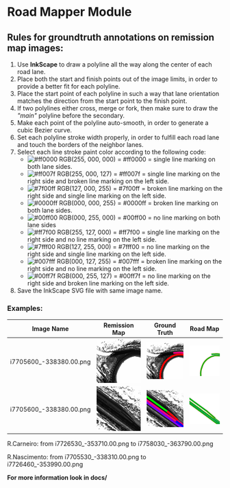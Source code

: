 # Road Mapper Module

## Rules for groundtruth annotations on remission map images:

1. Use **InkScape** to draw a polyline all the way along the center of each road lane.
2. Place both the start and finish points out of the image limits, in order to provide a better fit for each polyline.
3. Place the start point of each polyline in such a way that lane orientation matches the direction from the start point to the finish point.
4. If two polylines either cross, merge or fork, then make sure to draw the *"main"* polyline before the secondary. 
5. Make each point of the polyline auto-smooth, in order to generate a cubic Bezier curve.
6. Set each polyline stroke width properly, in order to fulfill each road lane and touch the borders of the neighbor lanes.
7. Select each line stroke paint color according to the following code:
	- ![#ff0000](https://placehold.it/20x20/ff0000/?text=+) RGB(255, 000, 000) = #ff0000 = single line marking on both lane sides.
	- ![#ff007f](https://placehold.it/20x20/ff007f/?text=+) RGB(255, 000, 127) = #ff007f = single line marking on the right side and broken line marking on the left side.
	- ![#7f00ff](https://placehold.it/20x20/7f00ff/?text=+) RGB(127, 000, 255) = #7f00ff = broken line marking on the right side and single line marking on the left side.
	- ![#0000ff](https://placehold.it/20x20/0000ff/?text=+) RGB(000, 000, 255) = #0000ff = broken line marking on both lane sides.
	- ![#00ff00](https://placehold.it/20x20/00ff00/?text=+) RGB(000, 255, 000) = #00ff00 = no line marking on both lane sides
	- ![#ff7f00](https://placehold.it/20x20/ff7f00/?text=+) RGB(255, 127, 000) = #ff7f00 = single line marking on the right side and no line marking on the left side.
	- ![#7fff00](https://placehold.it/20x20/7fff00/?text=+) RGB(127, 255, 000) = #7fff00 = no line marking on the right side and single line marking on the left side.
	- ![#007fff](https://placehold.it/20x20/007fff/?text=+) RGB(000, 127, 255) = #007fff = broken line marking on the right side and no line marking on the left side.
	- ![#00ff7f](https://placehold.it/20x20/00ff7f/?text=+) RGB(000, 255, 127) = #00ff7f = no line marking on the right side and broken line marking on the left side.
8. Save the InkScape SVG file with same image name.

### Examples:

<center>

|Image Name|Remission Map | Ground Truth|Road Map |
|-----------------------|--------------|-------------|--------------|
|i7705600_-338380.00.png|![Remission Map](data/i7705600_-338380.png)|![Ground Truth](data/i7705600_-338380_svg.png)|![Road Map](data/r7705600_-338380_map.png)|
|i7705600_-338380.00.png|![Remission Map](data/i7726110_-353570.png)|![Ground Truth](data/i7726110_-353570_svg.png)|![Road Map](data/r7726110_-353570_map.png)|

</center>

 R.Carneiro:	from i7726530_-353710.00.png to i7758030_-363790.00.png
 
 R.Nascimento:	from i7705530_-338310.00.png to i7726460_-353990.00.png

**For more information look in docs/**

